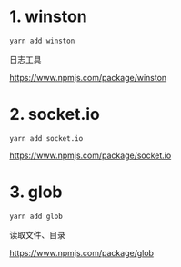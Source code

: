 # 1. winston

```bash
yarn add winston
```

日志工具

https://www.npmjs.com/package/winston



# 2. socket.io

``````
yarn add socket.io
``````

https://www.npmjs.com/package/socket.io



# 3. glob

```bash
yarn add glob
```

读取文件、目录

https://www.npmjs.com/package/glob







